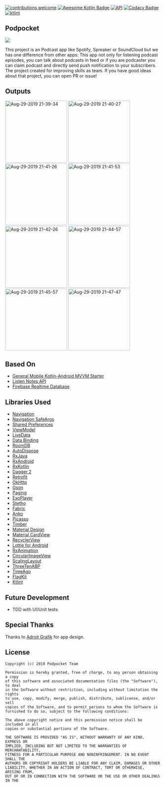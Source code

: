 <p><a href="https://github.com/furkanaskin/podpocket/pulls"><img src="https://img.shields.io/badge/contributions-welcome-brightgreen.svg?style=flat" alt="contributions welcome" /></a>
<a href="https://github.com/KotlinBy/awesome-kotlin"><img src="https://kotlin.link/awesome-kotlin.svg" alt="Awesome Kotlin Badge" /></a>
<a href="https://android-arsenal.com/api?level=21"><img src="https://img.shields.io/badge/API-21%2B-brightgreen.svg?style=flat" alt="API" /></a>
<a href="https://www.codacy.com/app/furkanaskin/podpocket?utm_source=github.com&amp;utm_medium=referral&amp;utm_content=furkanaskin/podpocket&amp;utm_campaign=Badge_Grade"><img src="https://api.codacy.com/project/badge/Grade/f1b0282cde98426da473ee7070e86403" alt="Codacy Badge" /></a>
<a href="https://ktlint.github.io/"><img src="https://img.shields.io/badge/code%20style-%E2%9D%A4-FF4081.svg" alt="ktlint" /></a></p>

<h2 id="podpocket">Podpocket</h2>

<p><img src="https://user-images.githubusercontent.com/22769589/57935127-c75c8600-78c9-11e9-97dd-1440d0c0a768.png" />

<p>This project is an Podcast app like Spotify, Spreaker or SoundCloud but we has one difference from other apps: This app not only for listening podcast episodes, you can talk about podcasts in feed or if you are podcaster you can claim podcast and directly send push notification to your subscribers. The project created for improving skills as team. If you have good ideas about that project, you can open PR or issue!</p>
<h2 id="Outputs">Outputs</h2>
<p><img height= "200" src="https://user-images.githubusercontent.com/22769589/63968828-2de86700-caa9-11e9-8f67-cd4634571775.gif" alt="Aug-29-2019 21-39-34" />
<img height= "200" src="https://user-images.githubusercontent.com/22769589/63968830-2de86700-caa9-11e9-81b3-dad127e23c7b.gif" alt="Aug-29-2019 21-40-27" />
<img height= "200" src="https://user-images.githubusercontent.com/22769589/63968832-2e80fd80-caa9-11e9-8192-0af1c1497280.gif" alt="Aug-29-2019 21-41-26" />
<img height= "200" src="https://user-images.githubusercontent.com/22769589/63968823-2d4fd080-caa9-11e9-9f28-a01fee0e3ba0.gif" alt="Aug-29-2019 21-41-53" />
<img height= "200" src="https://user-images.githubusercontent.com/22769589/63968826-2de86700-caa9-11e9-90df-9e69978c97b4.gif" alt="Aug-29-2019 21-42-26" />
<img height= "200" src="https://user-images.githubusercontent.com/22769589/63968833-2e80fd80-caa9-11e9-9a84-838178737970.gif" alt="Aug-29-2019 21-44-57" />
<img height= "200" src="https://user-images.githubusercontent.com/22769589/63968824-2d4fd080-caa9-11e9-8846-33140df089ed.gif" alt="Aug-29-2019 21-45-57" />
<img height= "200" src="https://user-images.githubusercontent.com/22769589/63968822-2d4fd080-caa9-11e9-9f27-f66b821c0091.gif" alt="Aug-29-2019 21-47-47" /></p>

<h2 id="basedon">Based On</h2>

<ul>
<li><a href="https://github.com/general-mobile/kotlin-android-mvvm-starter">General Mobile Kotlin-Android MVVM Starter</a></li>

<li><a href="https://www.listennotes.com/api/">Listen Notes API</a></li>

<li><a href="https://firebase.google.com/docs/database">Firebase Realtime Database</a></li>
</ul>

<h2 id="librariesused">Libraries Used</h2>

<ul>
<li><a href="https://developer.android.com/topic/libraries/architecture/navigation/">Navigation</a></li>

<li><a href="https://developer.android.com/topic/libraries/architecture/navigation/navigation-pass-data">Navigation SafeArgs</a> </li>

<li><a href="https://developer.android.com/training/data-storage/shared-preferences">Shared Preferences</a></li>

<li><a href="https://developer.android.com/topic/libraries/architecture/viewmodel">ViewModel</a></li>

<li><a href="https://developer.android.com/topic/libraries/architecture/livedata">LiveData</a></li>

<li><a href="https://developer.android.com/topic/libraries/data-binding">Data Binding</a></li>

<li><a href="https://developer.android.com/topic/libraries/architecture/room">RoomDB</a></li>

<li><a href="https://github.com/uber/AutoDispose">AutoDispose</a></li>

<li><a href="https://github.com/ReactiveX/RxJava">RxJava</a></li>

<li><a href="https://github.com/ReactiveX/RxAndroid">RxAndroid</a></li>

<li><a href="https://github.com/ReactiveX/RxKotlin">RxKotlin</a></li>

<li><a href="https://github.com/google/dagger">Dagger 2</a></li>

<li><a href="https://square.github.io/retrofit/">Retrofit</a></li>

<li><a href="https://github.com/square/okhttp">OkHttp</a></li>

<li><a href="https://github.com/google/gson">Gson</a></li>

<li><a href="https://developer.android.com/topic/libraries/architecture/paging">Paging</a></li>

<li><a href="https://github.com/google/ExoPlayer">ExoPlayer</a></li>

<li><a href="https://github.com/facebook/stetho">Stetho</a></li>

<li><a href="https://fabric.io/kits/android/crashlytics">Fabric</a></li>

<li><a href="https://github.com/Kotlin/anko">Anko</a></li>

<li><a href="https://github.com/square/picasso">Picasso</a></li>

<li><a href="https://github.com/JakeWharton/timber">Timber</a></li>

<li><a href="https://material.io/develop/android/docs/getting-started/">Material Design</a></li>

<li><a href="https://material.io/develop/android/components/material-card-view/">Material CardView</a></li>

<li><a href="https://developer.android.com/guide/topics/ui/layout/recyclerview">RecyclerView</a></li>

<li><a href="https://github.com/airbnb/lottie-android">Lottie for Android</a></li>

<li><a href="https://github.com/lopspower/RxAnimation">RxAnimation</a></li>

<li><a href="https://github.com/lopspower/CircularImageView">CircularImageView</a></li>

<li><a href="https://github.com/iammert/ScalingLayout">ScalingLayout</a></li>

<li><a href="https://github.com/JakeWharton/ThreeTenABP">ThreeTenABP</a></li>

<li><a href="https://github.com/marlonlom/timeago">TimeAgo</a></li>

<li><a href="https://github.com/KaKaVip/Android-Flag-Kit">FlagKit</a></li>

<li><a href="https://github.com/pinterest/ktlint">Ktlint</a></li>
</ul>

<h2 id="futuredevelopment">Future Development</h2>

<ul>
<li>TDD with UI/Unit tests</li>
</ul>

<h2 id="specialthanks">Special Thanks</h2>

<p>Thanks to <a href="https://www.uplabs.com/adroitgrafik">Adroit Grafik</a> for app design.</p>

<h2 id="license">License</h2>

<pre><code>Copyright (c) 2019 Podpocket Team

Permission is hereby granted, free of charge, to any person obtaining a copy
of this software and associated documentation files (the "Software"), to deal
in the Software without restriction, including without limitation the rights
to use, copy, modify, merge, publish, distribute, sublicense, and/or sell
copies of the Software, and to permit persons to whom the Software is
furnished to do so, subject to the following conditions:

The above copyright notice and this permission notice shall be included in all
copies or substantial portions of the Software.

THE SOFTWARE IS PROVIDED "AS IS", WITHOUT WARRANTY OF ANY KIND, EXPRESS OR
IMPLIED, INCLUDING BUT NOT LIMITED TO THE WARRANTIES OF MERCHANTABILITY,
FITNESS FOR A PARTICULAR PURPOSE AND NONINFRINGEMENT. IN NO EVENT SHALL THE
AUTHORS OR COPYRIGHT HOLDERS BE LIABLE FOR ANY CLAIM, DAMAGES OR OTHER
LIABILITY, WHETHER IN AN ACTION OF CONTRACT, TORT OR OTHERWISE, ARISING FROM,
OUT OF OR IN CONNECTION WITH THE SOFTWARE OR THE USE OR OTHER DEALINGS IN THE
</code></pre>
